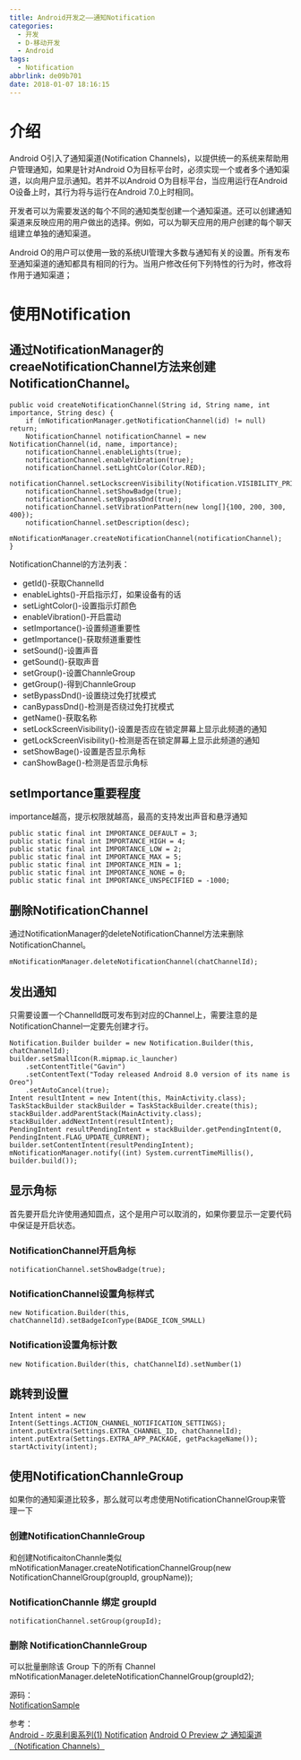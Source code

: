 ```yaml
---
title: Android开发之——通知Notification
categories:
  - 开发
  - D-移动开发
  - Android
tags:
  - Notification
abbrlink: de09b701
date: 2018-01-07 18:16:15
---
```

# 介绍
Android O引入了通知渠道(Notification Channels)，以提供统一的系统来帮助用户管理通知，如果是针对Android O为目标平台时，必须实现一个或者多个通知渠道，以向用户显示通知。若并不以Android O为目标平台，当应用运行在Android O设备上时，其行为将与运行在Android 7.0上时相同。  

开发者可以为需要发送的每个不同的通知类型创建一个通知渠道。还可以创建通知渠道来反映应用的用户做出的选择。例如，可以为聊天应用的用户创建的每个聊天组建立单独的通知渠道。  

Android O的用户可以使用一致的系统UI管理大多数与通知有关的设置。所有发布至通知渠道的通知都具有相同的行为。当用户修改任何下列特性的行为时，修改将作用于通知渠道；  
<!--more--> 

# 使用Notification  
## 通过NotificationManager的creaeNotificationChannel方法来创建NotificationChannel。  

	public void createNotificationChannel(String id, String name, int importance, String desc) {
        if (mNotificationManager.getNotificationChannel(id) != null) return;
        NotificationChannel notificationChannel = new NotificationChannel(id, name, importance);
        notificationChannel.enableLights(true);
        notificationChannel.enableVibration(true);
        notificationChannel.setLightColor(Color.RED);
        notificationChannel.setLockscreenVisibility(Notification.VISIBILITY_PRIVATE);
        notificationChannel.setShowBadge(true);
        notificationChannel.setBypassDnd(true);
        notificationChannel.setVibrationPattern(new long[]{100, 200, 300, 400});
        notificationChannel.setDescription(desc);
        mNotificationManager.createNotificationChannel(notificationChannel);
    }
NotificationChannel的方法列表：  

- getId()-获取ChannelId
- enableLights()-开启指示灯，如果设备有的话 
- setLightColor()-设置指示灯颜色
- enableVibration()-开启震动
- setImportance()-设置频道重要性
- getImportance()-获取频道重要性
- setSound()-设置声音
- getSound()-获取声音
- setGroup()-设置ChannleGroup
- getGroup()-得到ChannleGroup
- setBypassDnd()-设置绕过免打扰模式
- canBypassDnd()-检测是否绕过免打扰模式
- getName()-获取名称
- setLockScreenVisibility()-设置是否应在锁定屏幕上显示此频道的通知
- getLockScreenVisibility()-检测是否在锁定屏幕上显示此频道的通知
- setShowBage()-设置是否显示角标
- canShowBage()-检测是否显示角标

## setImportance重要程度 
importance越高，提示权限就越高，最高的支持发出声音和悬浮通知 

	public static final int IMPORTANCE_DEFAULT = 3;
	public static final int IMPORTANCE_HIGH = 4;
	public static final int IMPORTANCE_LOW = 2;
	public static final int IMPORTANCE_MAX = 5;
	public static final int IMPORTANCE_MIN = 1;
	public static final int IMPORTANCE_NONE = 0;
	public static final int IMPORTANCE_UNSPECIFIED = -1000;
## 删除NotificationChannel  
通过NotificationManager的deleteNotificationChannel方法来删除NotificationChannel。  

	mNotificationManager.deleteNotificationChannel(chatChannelId);
## 发出通知 
只需要设置一个Channelld既可发布到对应的Channel上，需要注意的是NotificationChannel一定要先创建才行。  

	Notification.Builder builder = new Notification.Builder(this, chatChannelId);
	builder.setSmallIcon(R.mipmap.ic_launcher)
        .setContentTitle("Gavin")
        .setContentText("Today released Android 8.0 version of its name is Oreo")
        .setAutoCancel(true);
	Intent resultIntent = new Intent(this, MainActivity.class);
	TaskStackBuilder stackBuilder = TaskStackBuilder.create(this);
	stackBuilder.addParentStack(MainActivity.class);
	stackBuilder.addNextIntent(resultIntent);
	PendingIntent resultPendingIntent = stackBuilder.getPendingIntent(0, PendingIntent.FLAG_UPDATE_CURRENT);
	builder.setContentIntent(resultPendingIntent);
	mNotificationManager.notify((int) System.currentTimeMillis(), builder.build());
## 显示角标 
首先要开启允许使用通知圆点，这个是用户可以取消的，如果你要显示一定要代码中保证是开启状态。  

### NotificationChannel开启角标 
	notificationChannel.setShowBadge(true);
### NotificationChannel设置角标样式
	new Notification.Builder(this, chatChannelId).setBadgeIconType(BADGE_ICON_SMALL)
### Notification设置角标计数
	new Notification.Builder(this, chatChannelId).setNumber(1)
## 跳转到设置
	Intent intent = new Intent(Settings.ACTION_CHANNEL_NOTIFICATION_SETTINGS);
	intent.putExtra(Settings.EXTRA_CHANNEL_ID, chatChannelId);
	intent.putExtra(Settings.EXTRA_APP_PACKAGE, getPackageName());
	startActivity(intent);
## 使用NotificationChannleGroup 
如果你的通知渠道比较多，那么就可以考虑使用NotificationChannelGroup来管理一下  

### 创建NotificationChannleGroup 
和创建NotificaitonChannle类似 
	mNotificationManager.createNotificationChannelGroup(new NotificationChannelGroup(groupId, groupName)); 
### NotificationChannle 绑定 groupId  
	notificationChannel.setGroup(groupId);  
### 删除 NotificationChannleGroup  
可以批量删除该 Group 下的所有 Channel  
	mNotificationManager.deleteNotificationChannelGroup(groupId2);  

源码：  
[NotificationSample][0]

参考：  
[Android - 吃奥利奥系列(1) Notification][1]
[Android O Preview 之 通知渠道（Notification Channels）][2]



[0]: https://github.com/PGzxc/NotificationSample
[1]: https://juejin.im/entry/599cf2896fb9a0248228b2bf  
[2]: https://www.jianshu.com/p/92afa56aee05